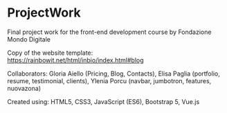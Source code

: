 # ProjectWork

Final project work for the front-end development course by Fondazione Mondo Digitale

Copy of the website template: https://rainbowit.net/html/inbio/index.html#blog

Collaborators: Gloria Aiello (Pricing, Blog, Contacts), Elisa Paglia (portfolio, resume, testimonial, clients), Ylenia Porcu (navbar, jumbotron, features, nuovazona)

Created using: HTML5, CSS3, JavaScript (ES6), Bootstrap 5, Vue.js
